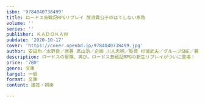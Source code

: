 ```yaml
---
isbn: '9784040738499'
title: ロードス島戦記RPGリプレイ 放浪貴公子のはてしない家路
volume: ''
series: ''
publisher: ＫＡＤＯＫＡＷ
pubdate: '2020-10-17'
cover: 'https://cover.openbd.jp/9784040738499.jpg'
author: 安田均／水野良／原著 高山浩／企画 川人忠明／監修 杉浦武夫／グループSNE／著
description: ロードスの冒険、再び。ロードス島戦記RPGの新生リプレイがついに登場！
price: '780'
genre: 文庫
target: 一般
format: 文庫
content: 諸芸・娯楽

---
```

